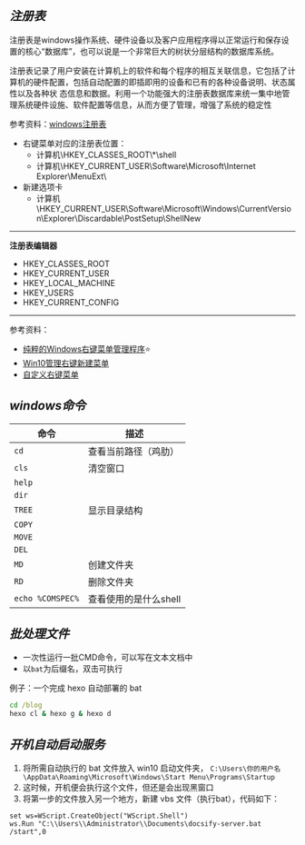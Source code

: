 ## _注册表_

注册表是windows操作系统、硬件设备以及客户应用程序得以正常运行和保存设置的核心“数据库”，也可以说是一个非常巨大的树状分层结构的数据库系统。

注册表记录了用户安装在计算机上的软件和每个程序的相互关联信息，它包括了计算机的硬件配置，包括自动配置的即插即用的设备和已有的各种设备说明、状态属性以及各种状 态信息和数据。利用一个功能强大的注册表数据库来统一集中地管理系统硬件设施、软件配置等信息，从而方便了管理，增强了系统的稳定性

参考资料：[windows注册表](https://blog.csdn.net/wz_cow/article/details/88835569)

- 右键菜单对应的注册表位置：
  - 计算机\HKEY_CLASSES_ROOT\\*\shell
  - 计算机\HKEY_CURRENT_USER\Software\Microsoft\Internet Explorer\MenuExt\
- 新建选项卡 
  - 计算机\HKEY_CURRENT_USER\Software\Microsoft\Windows\CurrentVersion\Explorer\Discardable\PostSetup\ShellNew


---------------

**注册表编辑器**

- HKEY_CLASSES_ROOT
- HKEY_CURRENT_USER
- HKEY_LOCAL_MACHINE
- HKEY_USERS
- HKEY_CURRENT_CONFIG



---------------

参考资料：
- [纯粹的Windows右键菜单管理程序](https://github.com/BluePointLilac/ContextMenuManager)⭐
- [Win10管理右键新建菜单](https://blog.csdn.net/weixin_44811846/article/details/103288139)
- [自定义右键菜单](https://shliang.blog.csdn.net/article/details/89286118)


## _windows命令_

| 命令             | 描述                  |
| ---------------- | --------------------- |
| `cd`             | 查看当前路径（鸡肋）  |
| `cls`            | 清空窗口              |
| `help`           |                       |
| `dir`            |                       |
| `TREE`           | 显示目录结构          |
| `COPY`           |                       |
| `MOVE`           |                       |
| `DEL`            |                       |
| `MD`             | 创建文件夹            |
| `RD`             | 删除文件夹            |
| `echo %COMSPEC%` | 查看使用的是什么shell |

## _批处理文件_
- 一次性运行一批CMD命令，可以写在文本文档中
- 以`bat`为后缀名，双击可执行


例子：一个完成 hexo 自动部署的 bat

```cmd
cd /blog
hexo cl & hexo g & hexo d
```

## _开机自动启动服务_

1. 将所需自动执行的 bat 文件放入 win10 启动文件夹，
`C:\Users\你的用户名\AppData\Roaming\Microsoft\Windows\Start Menu\Programs\Startup`
2. 这时候，开机便会执行这个文件，但还是会出现黑窗口
3. 将第一步的文件放入另一个地方，新建 vbs 文件（执行bat），代码如下：


```vbs
set ws=WScript.CreateObject("WScript.Shell")
ws.Run "C:\\Users\\Administrator\\Documents\docsify-server.bat /start",0
```
